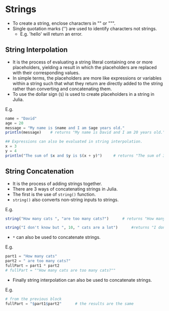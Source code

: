# Strings

- To create a string, enclose characters in "" or """.
- Single quotation marks ('') are used to identify characters not strings.
  - E.g. 'hello' will return an error.

## String Interpolation

- It is the process of evaluating a string literal containing one or more placeholders, yielding a result in which the placeholders are replaced with their corresponding values.
- In simple terms, the placeholders are more like expressions or variables within a string such that what they return are directly added to the string rather than converting and concatenating them.
- To use the dollar sign (`$`) is used to create placeholders in a string in Julia.

E.g.

```julia
name = "David"
age = 20
message = "My name is $name and I am $age years old."
println(message)    # returns "My name is David and I am 20 years old."

## Expressions can also be evaluated in string interpolation.
x = 3
y = 4
println("The sum of $x and $y is $(x + y)")     # returns "The sum of 3 and 4 is 7"
```

## String Concatenation

- It is the process of adding strings together.
- There are 3 ways of concatenating strings in Julia.
- The first is the use of `string()` function.
- `string()` also converts non-string inputs to strings.

E.g.

```julia
string("How many cats ", "are too many cats?")      # returns "How many cats are too many cats?"

string("I don't know but ", 10, " cats are a lot")      #returns "I don't know but 10 cats are a lot"
```

- `*` can also be used to concatenate strings.

E.g.

```Julia
part1 = "How many cats"
part2 = " are too many cats?"
fullPart = part1 * part2
# fullPart = ""How many cats are too many cats?""
```

- Finally string interpolation can also be used to concatenate strings.

E.g.

```julia
# from the previous block
fullPart = "$part1$part2"      # the results are the same
```
